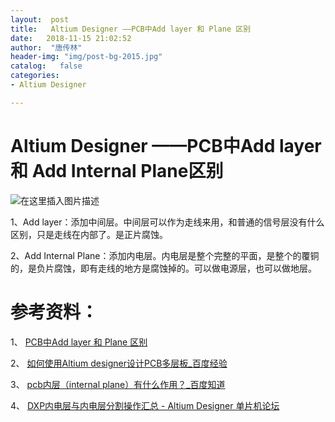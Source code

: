 ```yaml
---
layout:  post
title:   Altium Designer ——PCB中Add layer 和 Plane 区别
date:   2018-11-15 21:02:52
author:  "唐传林"
header-img: "img/post-bg-2015.jpg"
catalog:   false
categories:
- Altium Designer

---
```

#  Altium Designer ——PCB中Add layer 和 Add Internal Plane区别

![在这里插入图片描述](http://img-blog.csdnimg.cn/20181115210123970.jpg?x-oss-process=image/watermark,type_ZmFuZ3poZW5naGVpdGk,shadow_10,text_aHR0cHM6Ly9ibG9nLmNzZG4ubmV0L1RhbmdfQ2h1YW5saW4=,size_16,color_FFFFFF,t_70)

1、Add layer：添加中间层。中间层可以作为走线来用，和普通的信号层没有什么区别，只是走线在内部了。是正片腐蚀。

2、Add Internal
Plane：添加内电层。内电层是整个完整的平面，是整个的覆铜的，是负片腐蚀，即有走线的地方是腐蚀掉的。可以做电源层，也可以做地层。

#  参考资料：

1、 [ PCB中Add layer 和 Plane 区别
](http://blog.csdn.net/alihouzi/article/details/44003867)

2、 [ 如何使用Altium designer设计PCB多层板_百度经验
](http://jingyan.baidu.com/article/5bbb5a1b35d81c13eba17999.html)

3、 [ pcb内层（internal plane）有什么作用？_百度知道
](http://zhidao.baidu.com/question/439542181.html)

4、 [ DXP内电层与内电层分割操作汇总 - Altium Designer 单片机论坛
](http://www.51hei.com/bbs/dpj-30172-1.html)

